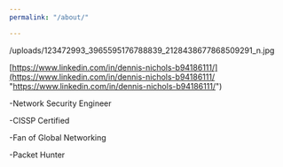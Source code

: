 ```yaml
---
permalink: "/about/"

---
```

/uploads/123472993_3965595176788839_2128438677868509291_n.jpg

[https://www.linkedin.com/in/dennis-nichols-b94186111/](https://www.linkedin.com/in/dennis-nichols-b94186111/ "https://www.linkedin.com/in/dennis-nichols-b94186111/")

\-Network Security Engineer

\-CISSP Certified

\-Fan of Global Networking

\-Packet Hunter